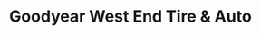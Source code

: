 ---
title: "Goodyear West End Tire & Auto"
url: /mississauga/goodyear-west-end-tire-and-auto/
shop: car repair
---